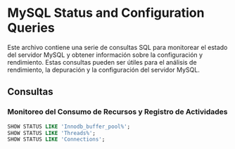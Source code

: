 # MySQL Status and Configuration Queries

Este archivo contiene una serie de consultas SQL para monitorear el estado del servidor MySQL y obtener información sobre la configuración y rendimiento. Estas consultas pueden ser útiles para el análisis de rendimiento, la depuración y la configuración del servidor MySQL.

## Consultas

### Monitoreo del Consumo de Recursos y Registro de Actividades

```sql
SHOW STATUS LIKE 'Innodb_buffer_pool%';
SHOW STATUS LIKE 'Threads%';
SHOW STATUS LIKE 'Connections';
